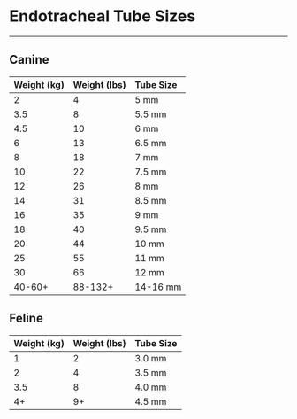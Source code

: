 # Endotracheal Tube Sizes

---

## Canine

| Weight (kg) | Weight (lbs) | Tube Size |
| :---------- | :----------- | :-------- |
| 2           | 4            | 5 mm      |
| 3.5         | 8            | 5.5 mm    |
| 4.5         | 10           | 6 mm      |
| 6           | 13           | 6.5 mm    |
| 8           | 18           | 7 mm      |
| 10          | 22           | 7.5 mm    |
| 12          | 26           | 8 mm      |
| 14          | 31           | 8.5 mm    |
| 16          | 35           | 9 mm      |
| 18          | 40           | 9.5 mm    |
| 20          | 44           | 10 mm     |
| 25          | 55           | 11 mm     |
| 30          | 66           | 12 mm     |
| 40-60+      | 88-132+      | 14-16 mm  |

## Feline

| Weight (kg) | Weight (lbs) | Tube Size |
| :---------- | :----------- | :-------- |
| 1           | 2            | 3.0 mm    |
| 2           | 4            | 3.5 mm    |
| 3.5         | 8            | 4.0 mm    |
| 4+          | 9+           | 4.5 mm    |
